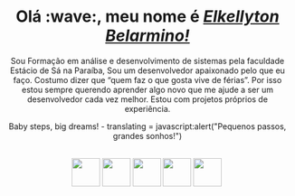 <div align="center">
<div align="center">  
    <h1>Olá :wave:, meu nome é <a href="https://www.linkedin.com/in/elkellyton-belarmino/"><i>Elkellyton Belarmino!</i></a></h1>
</div>

<div align="center">    
     Sou Formação em análise e desenvolvimento de sistemas pela faculdade Estácio de Sá na Paraíba, Sou um desenvolvedor apaixonado pelo que eu faço. Costumo dizer que “quem faz o que gosta vive de férias”. Por isso estou sempre querendo aprender algo novo que me ajude a ser um desenvolvedor cada vez melhor. Estou com projetos próprios de experiência.
    
Baby steps, big dreams! - translating = javascript:alert("Pequenos passos, grandes sonhos!")
</div>  
  
<div align="center" style="display: inline-block; margin-right: 3px">
    <br>
     <img height="50" width+"50" src="https://cdn.jsdelivr.net/gh/devicons/devicon/icons/html5/html5-original-wordmark.svg" />
     <img height="50" width+"50" src="https://cdn.jsdelivr.net/gh/devicons/devicon/icons/css3/css3-plain-wordmark.svg" />
     <img height="50" width+"50" src="https://cdn.jsdelivr.net/gh/devicons/devicon/icons/javascript/javascript-original.svg" />
     <img height="50" width+"50" src="https://upload.wikimedia.org/wikipedia/commons/thumb/c/c3/Python-logo-notext.svg/1200px-Python-logo-notext.svg.png"/>
     <img height="50" width+"50" src="https://cdn.jsdelivr.net/gh/devicons/devicon/icons/postgresql/postgresql-original-wordmark.svg" />
</div>

  
